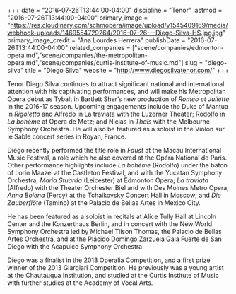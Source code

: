 +++
date = "2016-07-26T13:44:00-04:00"
discipline = "Tenor"
lastmod = "2016-07-26T13:44:00-04:00"
primary_image = "https://res.cloudinary.com/schmopera/image/upload/v1545409169/media/webhook-uploads/1469554729264/2016-07-26---Diego-Silva-HS.jpg.jpg"
primary_image_credit = "Ana Lourdes Herrera"
publishDate = "2016-07-26T13:44:00-04:00"
related_companies = ["scene/companies/edmonton-opera.md","scene/companies/the-metropolitan-opera.md","scene/companies/curtis-institute-of-music.md"]
slug = "diego-silva"
title = "Diego Silva"
website = "http://www.diegosilvatenor.com/"
+++

Tenor Diego Silva continues to attract significant national and international attention with his captivating performances, and will make his Metropolitan Opera debut as Tybalt in Bartlett Sher’s new production of *Roméo et Juliette* in the 2016-17 season. Upcoming engagements include the Duke of Mantua in *Rigoletto* and Alfredo in La traviata with the Luzerner Theater; Rodolfo in *La bohème* at Opera de Metz; and Nicias in *Thaïs* with the Melbourne Symphony Orchestra. He will also be featured as a soloist in the Violon sur le Sable concert series in Royan, France. 

Diego recently performed the title role in *Faust* at the Macau International Music Festival, a role which he also covered at the Opéra National de Paris. Other performance highlights include *La bohème* (Rodolfo) under the baton of Lorin Maazel at the Castleton Festival, and with the Yucatan Symphony Orchestra; *Maria Stuarda* (Leicester) at Edmonton Opera; *La traviata* (Alfredo) with the Theater Orchester Biel and with Des Moines Metro Opera; *Anna Bolena* (Percy) at the Tchaikovsky Concert Hall in Moscow; and *Die Zauberflöte* (Tamino) at the Palacio de Bellas Artes in Mexico City.

He has been featured as a soloist in recitals at Alice Tully Hall at Lincoln Center and the Konzerthaus Berlin, and in concert with the New World Symphony Orchestra led by Michael Tilson Thomas, the Palacio de Bellas Artes Orchestra, and at the Plácido Domingo Zarzuela Gala Fuerte de San Diego with the Acapulco Symphony Orchestra.

Diego was a finalist in the 2013 Operalia Competition, and a first prize winner of the 2013 Giargiari Competition. He previously was a young artist at the Chautauqua Institution, and studied at the Curtis Institute of Music with further studies at the Academy of Vocal Arts.
